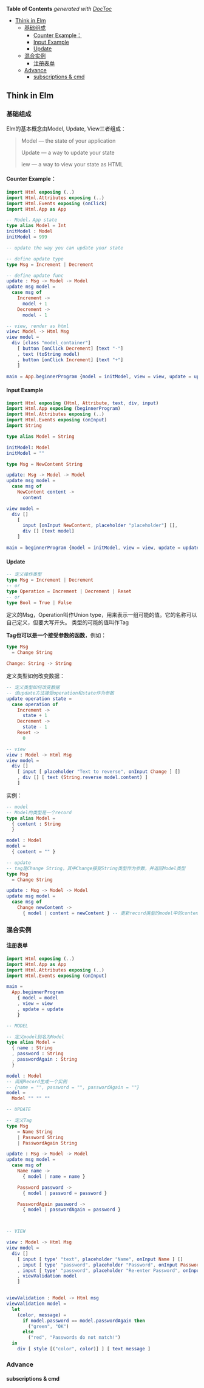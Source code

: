 <!-- START doctoc generated TOC please keep comment here to allow auto update -->
<!-- DON'T EDIT THIS SECTION, INSTEAD RE-RUN doctoc TO UPDATE -->
**Table of Contents**  *generated with [DocToc](https://github.com/thlorenz/doctoc)*

- [Think in Elm](#think-in-elm)
  - [基础组成](#%E5%9F%BA%E7%A1%80%E7%BB%84%E6%88%90)
    - [Counter Example：](#counter-example%EF%BC%9A)
    - [Input Example](#input-example)
    - [Update](#update)
  - [混合实例](#%E6%B7%B7%E5%90%88%E5%AE%9E%E4%BE%8B)
    - [注册表单](#%E6%B3%A8%E5%86%8C%E8%A1%A8%E5%8D%95)
  - [Advance](#advance)
    - [subscriptions & cmd](#subscriptions-&-cmd)

<!-- END doctoc generated TOC please keep comment here to allow auto update -->

## Think in Elm

### 基础组成

Elm的基本概念由Model, Update, View三者组成：

> Model — the state of your application
>
> Update — a way to update your state
>
> iew — a way to view your state as HTML

#### Counter Example：

```elm
import Html exposing (..)
import Html.Attributes exposing (..)
import Html.Events exposing (onClick)
import Html.App as App

-- Model，App state
type alias Model = Int
initModel : Model
initModel = 999

-- update the way you can update your state

-- define update type
type Msg = Increment | Decrement

-- define update func
update : Msg -> Model -> Model
update msg model =
  case msg of
    Increment ->
      model + 1
    Decrement ->
      model - 1

-- view, render as html
view: Model -> Html Msg
view model =
  div [class "model_container"]
    [ button [onClick Decrement] [text "-"]
    , text (toString model)
    , button [onClick Increment] [text "+"]
    ]

main = App.beginnerProgram {model = initModel, view = view, update = update}
```

#### Input Example

```elm
import Html exposing (Html, Attribute, text, div, input)
import Html.App exposing (beginnerProgram)
import Html.Attributes exposing (..)
import Html.Events exposing (onInput)
import String

type alias Model = String

initModel: Model
initModel = ""

type Msg = NewContent String

update: Msg -> Model -> Model
update msg model =
  case msg of
    NewContent content ->
      content

view model =
  div []
    [
      input [onInput NewContent, placeholder "placeholder"] [],
      div [] [text model]
    ]

main = beginnerProgram {model = initModel, view = view, update = update}
```

#### Update

```elm
-- 定义操作类型
type Msg = Increment | Decrement
-- or
type Operation = Increment | Decrement | Reset
-- or
type Bool = True | False
```

定义的Msg，Operation叫作Union type，用来表示一组可能的值。它的名称可以自己定义，但要大写开头。
类型的可能的值叫作Tag

**Tag也可以是一个接受参数的函数**，例如：

```elm
type Msg
  = Change String

Change: String -> String
```

定义类型如何改变数据：

```elm
-- 定义类型如何改变数据
-- 该update方法接受operation和state作为参数
update operation state =
  case operation of
    Increment ->
      state + 1
    Decrement ->
      state - 1
    Reset ->
      0

-- view
view : Model -> Html Msg
view model =
  div []
    [ input [ placeholder "Text to reverse", onInput Change ] []
    , div [] [ text (String.reverse model.content) ]
    ]
```

实例：

```elm
-- model
-- Model的类型是一个record
type alias Model =
  { content : String
  }

model : Model
model =
  { content = "" }

-- update
-- tag是Change String，其中Change接受String类型作为参数，并返回Model类型
type Msg
  = Change String

update : Msg -> Model -> Model
update msg model =
  case msg of
    Change newContent ->
      { model | content = newContent } -- 更新record类型的model中的content key
```

### 混合实例

#### 注册表单

```elm
import Html exposing (..)
import Html.App as App
import Html.Attributes exposing (..)
import Html.Events exposing (onInput)

main =
  App.beginnerProgram
    { model = model
    , view = view
    , update = update
    }

-- MODEL

-- 定义model别名为Model
type alias Model =
  { name : String
  , password : String
  , passwordAgain : String
  }

model : Model
-- 调用Record生成一个实例
-- {name = "", password = "", passwordAgain = ""}
model =
  Model "" "" ""

-- UPDATE

-- 定义Tag
type Msg
    = Name String
    | Password String
    | PasswordAgain String

update : Msg -> Model -> Model
update msg model =
  case msg of
    Name name ->
      { model | name = name }

    Password password ->
      { model | password = password }

    PasswordAgain password ->
      { model | passwordAgain = password }



-- VIEW

view : Model -> Html Msg
view model =
  div []
    [ input [ type' "text", placeholder "Name", onInput Name ] []
    , input [ type' "password", placeholder "Password", onInput Password ] []
    , input [ type' "password", placeholder "Re-enter Password", onInput PasswordAgain ] []
    , viewValidation model
    ]


viewValidation : Model -> Html msg
viewValidation model =
  let
    (color, message) =
      if model.password == model.passwordAgain then
        ("green", "OK")
      else
        ("red", "Passwords do not match!")
  in
    div [ style [("color", color)] ] [ text message ]
```

### Advance

#### subscriptions & cmd

